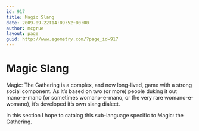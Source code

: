 ```yaml
---
id: 917
title: Magic Slang
date: 2009-09-22T14:09:52+00:00
author: mcgrue
layout: page
guid: http://www.egometry.com/?page_id=917
---
```

# Magic Slang

Magic: The Gathering is a complex, and now long-lived, game with a strong social component. As it&#8217;s based on two (or more) people duking it out mano-e-mano (or sometimes womano-e-mano, or the very rare womano-e-womano), it&#8217;s developed it&#8217;s own slang dialect.

In this section I hope to catalog this sub-language specific to Magic: the Gathering.